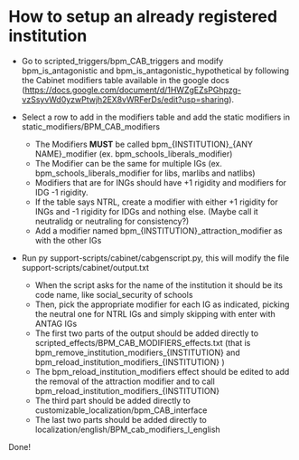 # How to setup an already registered institution

- Go to scripted_triggers/bpm_CAB_triggers and modify bpm_is_antagonistic and bpm_is_antagonistic_hypothetical by following the Cabinet modifiers table available in the google docs (https://docs.google.com/document/d/1HWZgEZsPGhpzg-vzSsyvWd0yzwPtwjh2EX8vWRFerDs/edit?usp=sharing).

- Select a row to add in the modifiers table and add the static modifiers in static_modifiers/BPM_CAB_modifiers
    - The Modifiers **MUST** be called bpm_{INSTITUTION}_{ANY NAME}_modifier (ex. bpm_schools_liberals_modifier)
    - The Modifier can be the same for multiple IGs (ex. bpm_schools_liberals_modifier for libs, marlibs and natlibs)
    - Modifiers that are for INGs should have +1 rigidity and modifiers for IDG -1 rigidity.
    - If the table says NTRL, create a modifier with either +1 rigidity for INGs and -1 rigidity for IDGs and nothing else. (Maybe call it neutralidg or neutraling for consistency?)
    - Add a modifier named bpm_{INSTITUTION}_attraction_modifier as with the other IGs

- Run py support-scripts/cabinet/cabgenscript.py, this will modify the file support-scripts/cabinet/output.txt
    - When the script asks for the name of the institution it should be its code name, like social_security of schools
    - Then, pick the appropriate modifier for each IG as indicated, picking the neutral one for NTRL IGs and simply skipping with enter with ANTAG IGs
    - The first two parts of the output should be added directly to scripted_effects/BPM_CAB_MODIFIERS_effects.txt (that is bpm_remove_institution_modifiers_{INSTITUTION} and bpm_reload_institution_modifiers_{INSTITUTION} )
    - The bpm_reload_institution_modifiers effect should be edited to add the removal of the attraction modifier and to call bpm_reload_institution_modifiers_{INSTITUTION}
    - The third part should be added directly to customizable_localization/bpm_CAB_interface
    - The last two parts should be added directly to localization/english/BPM_cab_modifiers_l_english

Done!

